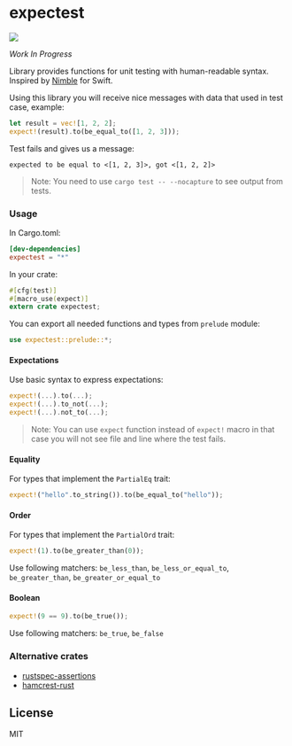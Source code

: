 # expectest
[![](http://meritbadge.herokuapp.com/expectest)](https://crates.io/crates/expectest)

*Work In Progress*

Library provides functions for unit testing with human-readable syntax. Inspired by [Nimble](https://github.com/Quick/Nimble) for Swift.

Using this library you will receive nice messages with data that used in test case, example:
```rust
let result = vec![1, 2, 2];
expect!(result).to(be_equal_to([1, 2, 3]));
```
Test fails and gives us a message:
```
expected to be equal to <[1, 2, 3]>, got <[1, 2, 2]>
```
> Note: You need to use `cargo test -- --nocapture` to see output from tests.

### Usage

In Cargo.toml:
```toml
[dev-dependencies]
expectest = "*"
```

In your crate:
```rust
#[cfg(test)]
#[macro_use(expect)]
extern crate expectest;
```

You can export all needed functions and types from `prelude` module:
```rust
use expectest::prelude::*;
```

#### Expectations
Use basic syntax to express expectations:
```rust
expect!(...).to(...);
expect!(...).to_not(...);
expect!(...).not_to(...);
```
> Note: You can use `expect` function instead of `expect!` macro in that case you will not
see file and line where the test fails.

#### Equality
For types that implement the `PartialEq` trait:
```rust
expect!("hello".to_string()).to(be_equal_to("hello"));
```

#### Order
For types that implement the `PartialOrd` trait:
```rust
expect!(1).to(be_greater_than(0));
```
Use following matchers: `be_less_than`, `be_less_or_equal_to`, `be_greater_than`, `be_greater_or_equal_to`

#### Boolean
```rust
expect!(9 == 9).to(be_true());
```
Use following matchers: `be_true`, `be_false`

### Alternative crates
- [rustspec-assertions](https://github.com/uorbe001/rustspec-assertions)
- [hamcrest-rust](https://github.com/carllerche/hamcrest-rust)

## License
MIT
